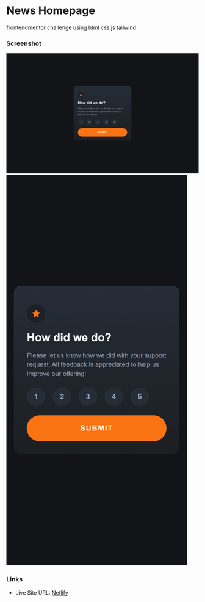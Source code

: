 # News Homepage
frontendmentor challenge using html css js tailwind
### Screenshot
![desktop](./screenshot/desktop.png)
![mobile](./screenshot/mobile.png)
### Links
- Live Site URL: [Netlify](https://lustrous-buttercream-7e9570.netlify.app/)